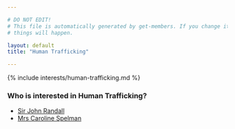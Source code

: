 ```yaml
---

# DO NOT EDIT!
# This file is automatically generated by get-members. If you change it, bad
# things will happen.

layout: default
title: "Human Trafficking"

---
```


{% include interests/human-trafficking.md %}

### Who is interested in Human Trafficking?


* [Sir John Randall](/members/sir-john-randall.html)
* [Mrs Caroline Spelman](/members/mrs-caroline-spelman.html)
